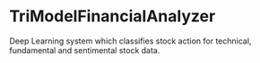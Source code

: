 # TriModelFinancialAnalyzer
Deep Learning system which classifies stock action for technical, fundamental and sentimental stock data.
